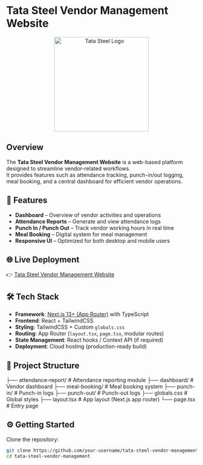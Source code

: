 # Tata Steel Vendor Management Website  

<p align="center">
  <img src="https://upload.wikimedia.org/wikipedia/en/thumb/e/e9/Tata_Steel_logo.svg/2560px-Tata_Steel_logo.svg.png" alt="Tata Steel Logo" width="250"/>
</p>  

## Overview  
The **Tata Steel Vendor Management Website** is a web-based platform designed to streamline vendor-related workflows.  
It provides features such as attendance tracking, punch-in/out logging, meal booking, and a central dashboard for efficient vendor operations.  

## 🚀 Features  
- **Dashboard** – Overview of vendor activities and operations  
- **Attendance Reports** – Generate and view attendance logs  
- **Punch In / Punch Out** – Track vendor working hours in real time  
- **Meal Booking** – Digital system for meal management  
- **Responsive UI** – Optimized for both desktop and mobile users  

## 🌐 Live Deployment  
👉 [Tata Steel Vendor Management Website](https://tatasteelvendormanagement.vercel.app/)  

## 🛠️ Tech Stack  
- **Framework**: [Next.js 13+ (App Router)](https://nextjs.org/) with TypeScript  
- **Frontend**: React + TailwindCSS  
- **Styling**: TailwindCSS + Custom `globals.css`  
- **Routing**: App Router (`layout.tsx`, `page.tsx`, modular routes)  
- **State Management**: React hooks / Context API (if required)  
- **Deployment**: Cloud hosting (production-ready build)  

## 📂 Project Structure  
├── attendance-report/ # Attendance reporting module
├── dashboard/ # Vendor dashboard
├── meal-booking/ # Meal booking system
├── punch-in/ # Punch-in logs
├── punch-out/ # Punch-out logs
├── globals.css # Global styles
├── layout.tsx # App layout (Next.js app router)
└── page.tsx # Entry page

## ⚙️ Getting Started  

Clone the repository:  
```bash
git clone https://github.com/your-username/tata-steel-vendor-management.git
cd tata-steel-vendor-management
